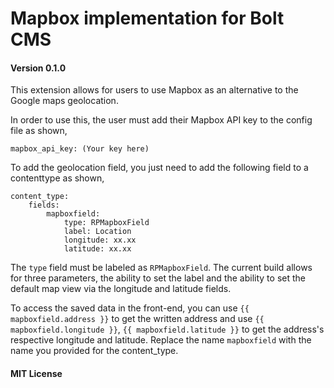 # Mapbox implementation for Bolt CMS

#### Version 0.1.0

This extension allows for users to use Mapbox as an alternative to the Google
maps geolocation.

In order to use this, the user must add their Mapbox API key to the config
file as shown,

```
mapbox_api_key: (Your key here)
```

To add the geolocation field, you just need to add the following field to a
contenttype as shown,

```
content_type:
    fields:
        mapboxfield:
            type: RPMapboxField
            label: Location
            longitude: xx.xx
            latitude: xx.xx

```

The `type` field must be labeled as `RPMapboxField`. The current build allows
for three parameters, the ability to set the label and the ability to set the
default map view via the longitude and latitude fields.

To access the saved data in the front-end, you can use
`{{ mapboxfield.address }}` to get the written address and use
`{{ mapboxfield.longitude }}`, `{{ mapboxfield.latitude }}` to get the address's
respective longitude and latitude. Replace the name `mapboxfield` with the name
you provided for the content_type.

#### MIT License
